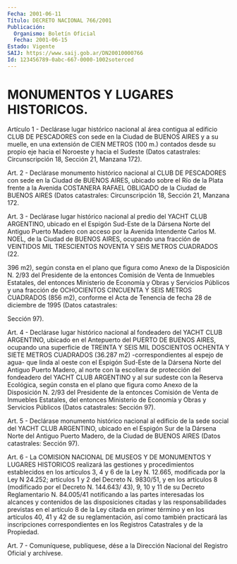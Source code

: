 ```yaml
---
Fecha: 2001-06-11
Título: DECRETO NACIONAL 766/2001
Publicación:
  Organismo: Boletín Oficial
  Fecha: 2001-06-15
Estado: Vigente
SAIJ: https://www.saij.gob.ar/DN20010000766
Id: 123456789-0abc-667-0000-1002soterced
---
```

# MONUMENTOS Y LUGARES HISTORICOS.

<a id="1"></a>
Artículo 1 - Declárase lugar  histórico  nacional al área contigua al edificio CLUB DE PESCADORES con sede en  la Ciudad de BUENOS AIRES  y  a  su  muelle,  en  una extensión de CIEN METROS  (100  m.) contados desde su propio eje  hacia  el Noroeste y hacia el Sudeste (Datos catastrales: Circunscripción 18,  Sección 21, Manzana 172).

<a id="2"></a>
Art.  2  -  Declárase  monumento  histórico nacional  al  CLUB  DE PESCADORES con sede en la Ciudad de  BUENOS AIRES, ubicado sobre el Río de la Plata frente a la Avenida COSTANERA RAFAEL OBLIGADO de la Ciudad  de  BUENOS  AIRES (Datos catastrales:  Circunscripción  18, Sección 21, Manzana 172.

<a id="3"></a>
Art. 3 - Declárase lugar  histórico  nacional  al  predio del YACHT CLUB ARGENTINO, ubicado en el Espigón Sud-Este de la  Dársena Norte del  Antiguo  Puerto  Madero  con acceso por la Avenida Intendente Carlos M. NOEL, de la Ciudad de BUENOS AIRES, ocupando una fracción de VEINTIDOS MIL TRESCIENTOS NOVENTA  Y  SEIS METROS CUADRADOS (22.

396  m2), según consta en el plano que figura  como  Anexo  de  la Disposición  N. 2/93  del  Presidente  de la entonces Comisión de Venta de Inmuebles Estatales, del entonces  Ministerio de Economía y  Obras  y  Servicios  Públicos  y  una  fracción de  OCHOCIENTOS CINCUENTA Y SEIS METROS CUADRADOS (856 m2),  conforme  el  Acta  de Tenencia  de  fecha  28  de  diciembre  de 1995 (Datos catastrales:

Sección 97).

<a id="4"></a>
Art. 4 - Declárase lugar histórico nacional al fondeadero del YACHT CLUB ARGENTINO, ubicado en el Antepuerto  del  PUERTO DE BUENOS AIRES,  ocupando  una  superficie  de  TREINTA Y SEIS MIL  DOSCIENTOS OCHENTA Y SIETE METROS CUADRADOS (36.287  m2)  -correspondientes al espejo de agua- que linda al oeste con el Espigón  Sud-Este  de  la Dársena  Norte del Antiguo Puerto Madero, al norte con la escollera de protección  del  fondeadero  del  YACHT  CLUB ARGENTINO y al sur sudeste  con la Reserva Ecológica, según consta  en  el  plano  que figura como  Anexo  de la  Disposición N. 2/93 del Presidente de la entonces Comisión de Venta de  Inmuebles  Estatales,  del  entonces Ministerio  de  Economía  y  Obras  y  Servicios  Públicos (Datos catastrales: Sección 97).

<a id="5"></a>
Art. 5 - Declárase monumento histórico nacional al  edificio de la sede social del YACHT CLUB ARGENTINO, ubicado en el Espigón  Sur de la  Dársena Norte del Antiguo Puerto Madero, de la Ciudad de BUENOS AIRES (Datos catastrales: Sección 97).

<a id="6"></a>
Art.  6 - La COMISION NACIONAL DE MUSEOS Y DE MONUMENTOS Y LUGARES HISTORICOS  realizará las gestiones y procedimientos establecidos en los artículos 3, 4 y 6 de la Ley N. 12.665, modificada por la Ley N 24.252; artículos 1 y 2 del Decreto N. 9830/51, y en los artículos 8 (modificado  por  el  Decreto N. 144.643/  43), 9, 10 y 11 de su Decreto  Reglamentario  N. 84.005/41  notificando  a    las  partes interesadas los alcances y contenidos de las disposiciones  citadas y las responsabilidades previstas en el artículo 8 de la Ley citada en primer término y en los artículos 40, 41 y 42 de su reglamentación,  así  como también practicará las inscripciones correspondientes  en los Registros  Catastrales  y  de  la  Propiedad.

<a id="7"></a>
Art. 7 - Comuníquese,  publíquese,  dése a la Dirección Nacional del Registro Oficial y archívese.